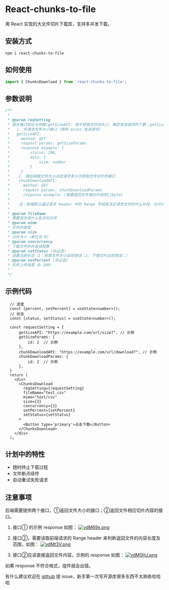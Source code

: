 # React-chunks-to-file
用 React 实现的大文件切片下载库，支持多并发下载。

## 安装方式
```
npm i react-chunks-to-file
```

## 如何使用
```ts
import { ChunksDownload } from 'react-chunks-to-file';
```

## 参数说明
```ts
/**
 *
 * @param reqSetting
 * 相关接口地址与参数(getSizeAPI: 用于获取文件的大小，确定发送请求的个数；getSizeParams: 获取文件大小接口的参数；chunkDownloadAPI: 分片下载；chunkDownloadParams: 分片下载接口的参数)
 *   1. 先请求文件大小接口（使用 axios 发送请求）
 *   getSizeAPI:
 *     method: GET
 *     request params: getSizeParams
 *     response example: {
 *         status: 200,
 *         data: {
 *             size: number
 *         }
 *     }
 *    2. 随后根据文件大小决定请求多少次获取文件切片的接口
 *    chunkDownloadAPI:
 *      method: GET
 *      request params: chunkDownloadParams
 *      response example: (需要返回文件相应片段的[]byte)
 *    
 *    注：前端默认通过请求 header 中的 Range 字段来决定请求文件的什么片段，也可以自定义参数
 *    
 * @param fileName
 * 需要保存成什么名字的文件
 * @param mime
 * 文件的类型
 * @param size
 * 分片大小（单位兆-M）
 * @param concurrency
 * 下载文件的并发线程数
 * @param setStatus (非必选）
 * 设置当前状态（1：获取文件大小出现错误；2: 下载切片出现错误；）
 * @param setPercent (非必选）
 * 文件上传进度（0-100）
 *
 */
```

## 示例代码
```tsx
  // 进度
  const [percent, setPercent] = useState<number>();
  // 状态
  const [status, setStatus] = useState<number>();
  
  const requestSetting = {
      getSizeAPI: "https://example.com/url/size?", // 示例
      getSizeParams: {
          id: 2  // 示例
      },
      chunkDownloadAPI: "https://example.com/url/download?", // 示例
      chunkDownloadParams: {
          id: 2  // 示例
      },
  }
  return (
    <div>
      <ChunksDownload 
        reqSetting={requestSetting}
        fileName="test.csv"
        mime="text/csv"
        size={3}
        concurrency={3}
        setPercent={setPercent}
        setStatus={setStatus}
      >
        <Button type='primary'>点击下载</Button>
      </ChunksDownload>
    </div>
  );
```

## 计划中的特性
- 随时终止下载过程
- 文件断点续传
- 自动重试失败请求

## 注意事项
后端需要提供两个接口，①返回文件大小的接口；②返回文件相应切片内容的接口。
1. 接口① 的示例 response 如图：
[![vdM69x.png](https://s1.ax1x.com/2022/08/15/vdM69x.png)](https://imgtu.com/i/vdM69x)

2. 接口②，需要读取前端请求的 Range header 来判断返回文件的内容长度及范围，如图：
[![vdMt3V.png](https://s1.ax1x.com/2022/08/15/vdMt3V.png)](https://imgtu.com/i/vdMt3V)

3. 接口②应该直接返回文件内容，示例的 response 如图：
[![vdM0HJ.png](https://s1.ax1x.com/2022/08/15/vdM0HJ.png)](https://imgtu.com/i/vdM0HJ)

如果 response 不符合格式，组件就会出错。

有什么建议欢迎在 [github](https://github.com/nanagan/react-chunks-to-file) 提 issue，新手第一次写开源库很多东西不太熟练哈哈哈